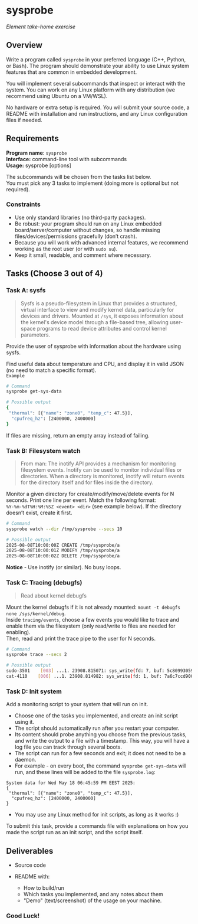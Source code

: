 # sysprobe
_Element take-home exercise_ 

## Overview
Write a program called `sysprobe` in your preferred language (C++, Python, or Bash).
The program should demonstrate your ability to use Linux system features that are common in embedded development.

You will implement several subcommands that inspect or interact with the system.
You can work on any Linux platform with any distribution (we recommend using Ubuntu on a VM/WSL).

No hardware or extra setup is required.
You will submit your source code, a README with installation and run instructions, and any Linux configuration files if needed.

## Requirements
**Program name**: `sysprobe`  
**Interface:** command-line tool with subcommands  
**Usage:** sysprobe <subcommand> [options]

The subcommands will be chosen from the tasks list below.  
You must pick any 3 tasks to implement (doing more is optional but not required).

### Constraints
- Use only standard libraries (no third-party packages).
- Be robust: your program should run on any Linux embedded board/server/computer without changes, so handle missing files/devices/permissions gracefully (don’t crash).
- Because you will work with advanced internal features, we recommend working as the root user (or with `sudo su`).
- Keep it small, readable, and comment where necessary.

## Tasks (Choose 3 out of 4)

### Task A: sysfs

> Sysfs is a pseudo-filesystem in Linux that provides a structured, virtual interface to view and modify kernel data, particularly for devices and drivers. Mounted at `/sys`, it exposes information about the kernel's device model through a file-based tree, allowing user-space programs to read device attributes and control kernel parameters.

Provide the user of sysprobe with information about the hardware using sysfs.

Find useful data about temperature and CPU, and display it in valid JSON (no need to match a specific format).  
`Example` 
```bash
# Command
sysprobe get-sys-data

# Possible output
{
 "thermal": [{"name": "zone0", "temp_c": 47.5}],
  "cpufreq_hz": [2400000, 2400000]
}
```
If files are missing, return an empty array instead of failing.

### Task B: Filesystem watch  
> From man: The inotify API provides a mechanism for monitoring filesystem events. Inotify can be used to monitor individual files or directories. When a directory is monitored, inotify will return events for the directory itself and for files inside the directory.  

Monitor a given directory for create/modify/move/delete events for N seconds.
Print one line per event. Match the following format:  
`%Y-%m-%dT%H:%M:%SZ <event> <dir>` (see example below).
If the directory doesn’t exist, create it first.

```bash
# Command
sysprobe watch --dir /tmp/sysprobe --secs 10

# Possible output
2025-08-08T10:00:00Z CREATE /tmp/sysprobe/a
2025-08-08T10:00:01Z MODIFY /tmp/sysprobe/a
2025-08-08T10:00:02Z DELETE /tmp/sysprobe/a

```
**Notice** - Use inotify (or similar). No busy loops.

### Task C: Tracing (debugfs)  
> Read about kernel debugfs  

Mount the kernel debugfs if it is not already mounted: `mount -t debugfs none /sys/kernel/debug`.  
Inside `tracing/events`, choose a few events you would like to trace and enable them via the filesystem (only read/write to files are needed for enabling).  
Then, read and print the trace pipe to the user for N seconds.  

```bash
# Command
sysprobe trace --secs 2

# Possible output
sudo-3501    [003] ...1. 23908.815071: sys_write(fd: 7, buf: 5c8099305920, count: 64)
cat-4110    [006] ...1. 23908.814982: sys_write(fd: 1, buf: 7a6c7ccd9000, count: 62)
```

### Task D: Init system  
Add a monitoring script to your system that will run on init.
* Choose one of the tasks you implemented, and create an init script using it.
* The script should automatically run after you restart your computer.
* Its content should probe anything you choose from the previous tasks, and write the output to a file with a timestamp. This way, you will have a log file you can track through several boots.
* The script can run for a few seconds and exit; it does not need to be a daemon.
* For example - on every boot, the command `sysprobe get-sys-data` will run, and these lines will be added to the file `sysprobe.log`:
```
System data for Wed May 18 06:45:59 PM EEST 2025:
{
 "thermal": [{"name": "zone0", "temp_c": 47.5}],
  "cpufreq_hz": [2400000, 2400000]
}
```
* You may use any Linux method for init scripts, as long as it works :)

To submit this task, provide a commands file with explanations on how you made the script run as an init script, and the script itself.

## Deliverables
- Source code

- README with:
  - How to build/run
  - Which tasks you implemented, and any notes about them
  - "Demo" (text/screenshot) of the usage on your machine.

### **Good Luck!**
